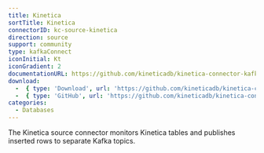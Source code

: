 ```yaml
---
title: Kinetica
sortTitle: Kinetica
connectorID: kc-source-kinetica
direction: source
support: community
type: kafkaConnect
iconInitial: Kt
iconGradient: 2
documentationURL: https://github.com/kineticadb/kinetica-connector-kafka
download:
  -  { type: 'Download', url: 'https://github.com/kineticadb/kinetica-connector-kafka/releases' }
  -  { type: 'GitHub', url: 'https://github.com/kineticadb/kinetica-connector-kafka' }
categories:
  - Databases
---
```

The Kinetica source connector monitors Kinetica tables and publishes inserted rows to separate Kafka topics.
